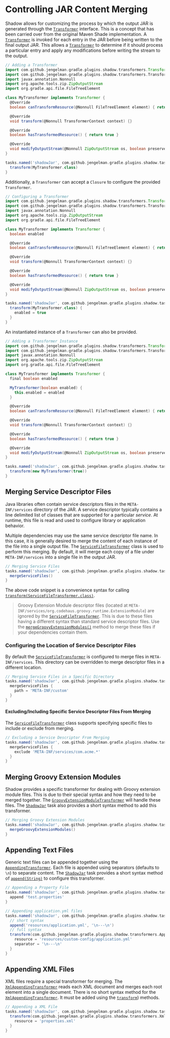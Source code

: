 # Controlling JAR Content Merging

Shadow allows for customizing the process by which the output JAR is generated through the
[`Transformer`](https://gradleup.com/shadow/api/shadow/com.github.jengelman.gradle.plugins.shadow.transformers/-transformer/index.html) interface.
This is a concept that has been carried over from the original Maven Shade implementation.
A [`Transformer`](https://gradleup.com/shadow/api/shadow/com.github.jengelman.gradle.plugins.shadow.transformers/-transformer/index.html) is invoked for each 
entry in the JAR before being written to the final output JAR.
This allows a [`Transformer`](https://gradleup.com/shadow/api/shadow/com.github.jengelman.gradle.plugins.shadow.transformers/-transformer/index.html) to 
determine if it should process a particular entry and apply any modifications before writing the stream to the output.

```groovy
// Adding a Transformer
import com.github.jengelman.gradle.plugins.shadow.transformers.Transformer
import com.github.jengelman.gradle.plugins.shadow.transformers.TransformerContext
import javax.annotation.Nonnull
import org.apache.tools.zip.ZipOutputStream
import org.gradle.api.file.FileTreeElement

class MyTransformer implements Transformer {
  @Override
  boolean canTransformResource(@Nonnull FileTreeElement element) { return true }

  @Override
  void transform(@Nonnull TransformerContext context) {}

  @Override
  boolean hasTransformedResource() { return true }

  @Override
  void modifyOutputStream(@Nonnull ZipOutputStream os, boolean preserveFileTimestamps) {}
}

tasks.named('shadowJar', com.github.jengelman.gradle.plugins.shadow.tasks.ShadowJar) {
  transform(MyTransformer.class)
}
```

Additionally, a `Transformer` can accept a `Closure` to configure the provided `Transformer`.

```groovy
// Configuring a Transformer
import com.github.jengelman.gradle.plugins.shadow.transformers.Transformer
import com.github.jengelman.gradle.plugins.shadow.transformers.TransformerContext
import javax.annotation.Nonnull
import org.apache.tools.zip.ZipOutputStream
import org.gradle.api.file.FileTreeElement

class MyTransformer implements Transformer {
  boolean enabled

  @Override
  boolean canTransformResource(@Nonnull FileTreeElement element) { return true }

  @Override
  void transform(@Nonnull TransformerContext context) {}

  @Override
  boolean hasTransformedResource() { return true }

  @Override
  void modifyOutputStream(@Nonnull ZipOutputStream os, boolean preserveFileTimestamps) {}
}

tasks.named('shadowJar', com.github.jengelman.gradle.plugins.shadow.tasks.ShadowJar) {
  transform(MyTransformer.class) {
    enabled = true
  }
}
```

An instantiated instance of a `Transformer` can also be provided.

```groovy
// Adding a Transformer Instance
import com.github.jengelman.gradle.plugins.shadow.transformers.Transformer
import com.github.jengelman.gradle.plugins.shadow.transformers.TransformerContext
import javax.annotation.Nonnull
import org.apache.tools.zip.ZipOutputStream
import org.gradle.api.file.FileTreeElement

class MyTransformer implements Transformer {
  final boolean enabled

  MyTransformer(boolean enabled) {
    this.enabled = enabled
  }

  @Override
  boolean canTransformResource(@Nonnull FileTreeElement element) { return true }

  @Override
  void transform(@Nonnull TransformerContext context) {}

  @Override
  boolean hasTransformedResource() { return true }

  @Override
  void modifyOutputStream(@Nonnull ZipOutputStream os, boolean preserveFileTimestamps) {}
}

tasks.named('shadowJar', com.github.jengelman.gradle.plugins.shadow.tasks.ShadowJar) {
  transform(new MyTransformer(true))
}
```

## Merging Service Descriptor Files

Java libraries often contain service descriptors files in the `META-INF/services` directory of the JAR.
A service descriptor typically contains a line delimited list of classes that are supported for a particular _service_.
At runtime, this file is read and used to configure library or application behavior.

Multiple dependencies may use the same service descriptor file name.
In this case, it is generally desired to merge the content of each instance of the file into a single output file.
The [`ServiceFileTransformer`](https://gradleup.com/shadow/api/shadow/com.github.jengelman.gradle.plugins.shadow.transformers/-service-file-transformer/index.html) 
class is used to perform this merging. By default, it will merge each copy of a file under `META-INF/services` into a 
single file in the output JAR.

```groovy
// Merging Service Files
tasks.named('shadowJar', com.github.jengelman.gradle.plugins.shadow.tasks.ShadowJar) {
  mergeServiceFiles()
}
```

The above code snippet is a convenience syntax for calling
[`transform(ServiceFileTransformer.class)`](https://gradleup.com/shadow/api/shadow/com.github.jengelman.gradle.plugins.shadow.tasks/-shadow-jar/transform.html).

> Groovy Extension Module descriptor files (located at `META-INF/services/org.codehaus.groovy.runtime.ExtensionModule`)
are ignored by the [`ServiceFileTransformer`](https://gradleup.com/shadow/api/shadow/com.github.jengelman.gradle.plugins.shadow.transformers/-service-file-transformer/index.html).
This is due to these files having a different syntax than standard service descriptor files.
Use the [`mergeGroovyExtensionModules()`](https://gradleup.com/shadow/api/shadow/com.github.jengelman.gradle.plugins.shadow.tasks/-shadow-jar/merge-groovy-extension-modules.html) method to merge
these files if your dependencies contain them.

### Configuring the Location of Service Descriptor Files

By default the [`ServiceFileTransformer`](https://gradleup.com/shadow/api/shadow/com.github.jengelman.gradle.plugins.shadow.transformers/-service-file-transformer/index.html) 
is configured to merge files in `META-INF/services`.
This directory can be overridden to merge descriptor files in a different location.

```groovy
// Merging Service Files in a Specific Directory
tasks.named('shadowJar', com.github.jengelman.gradle.plugins.shadow.tasks.ShadowJar) {
  mergeServiceFiles {
    path = 'META-INF/custom'
  }
}
```

#### Excluding/Including Specific Service Descriptor Files From Merging

The [`ServiceFileTransformer`](https://gradleup.com/shadow/api/shadow/com.github.jengelman.gradle.plugins.shadow.transformers/-service-file-transformer/index.html) 
class supports specifying specific files to include or exclude from merging.

```groovy
// Excluding a Service Descriptor From Merging
tasks.named('shadowJar', com.github.jengelman.gradle.plugins.shadow.tasks.ShadowJar) {
  mergeServiceFiles {
    exclude 'META-INF/services/com.acme.*'
  }
}
```

## Merging Groovy Extension Modules

Shadow provides a specific transformer for dealing with Groovy extension module files.
This is due to their special syntax and how they need to be merged together.
The [`GroovyExtensionModuleTransformer`](https://gradleup.com/shadow/api/shadow/com.github.jengelman.gradle.plugins.shadow.transformers/-groovy-extension-module-transformer/index.html) 
will handle these files.
The [`ShadowJar`](https://gradleup.com/shadow/api/shadow/com.github.jengelman.gradle.plugins.shadow.tasks/-shadow-jar/index.html) task also provides a short syntax 
method to add this transformer.

```groovy
// Merging Groovy Extension Modules
tasks.named('shadowJar', com.github.jengelman.gradle.plugins.shadow.tasks.ShadowJar) {
  mergeGroovyExtensionModules()
}
```

## Appending Text Files

Generic text files can be appended together using the
[`AppendingTransformer`](https://gradleup.com/shadow/api/shadow/com.github.jengelman.gradle.plugins.shadow.transformers/-appending-transformer/index.html).
Each file is appended using separators (defaults to `\n`) to separate content.
The [`ShadowJar`](https://gradleup.com/shadow/api/shadow/com.github.jengelman.gradle.plugins.shadow.tasks/-shadow-jar/index.html) task provides a short syntax 
method of
[`append(String)`](https://gradleup.com/shadow/api/shadow/com.github.jengelman.gradle.plugins.shadow.tasks/-shadow-jar/append.html) to 
configure this transformer.

```groovy
// Appending a Property File
tasks.named('shadowJar', com.github.jengelman.gradle.plugins.shadow.tasks.ShadowJar) {
  append 'test.properties'
}
```

```groovy
// Appending application.yml files
tasks.named('shadowJar', com.github.jengelman.gradle.plugins.shadow.tasks.ShadowJar) {
  // short syntax
  append('resources/application.yml', '\n---\n')
  // full syntax
  transform(com.github.jengelman.gradle.plugins.shadow.transformers.AppendingTransformer.class) {
    resource = 'resources/custom-config/application.yml'
    separator = '\n---\n'
  }
}
```


## Appending XML Files

XML files require a special transformer for merging.
The [`XmlAppendingTransformer`](https://gradleup.com/shadow/api/shadow/com.github.jengelman.gradle.plugins.shadow.transformers/-xml-appending-transformer/index.html) 
reads each XML document and merges each root element into a single document.
There is no short syntax method for the [`XmlAppendingTransformer`](https://gradleup.com/shadow/api/shadow/com.github.jengelman.gradle.plugins.shadow.transformers/-xml-appending-transformer/index.html).
It must be added using the [`transform`](https://gradleup.com/shadow/api/shadow/com.github.jengelman.gradle.plugins.shadow.tasks/-shadow-jar/transform.html)) methods.

```groovy
// Appending a XML File
tasks.named('shadowJar', com.github.jengelman.gradle.plugins.shadow.tasks.ShadowJar) {
  transform(com.github.jengelman.gradle.plugins.shadow.transformers.XmlAppendingTransformer.class) {
    resource = 'properties.xml'
  }
}
```
